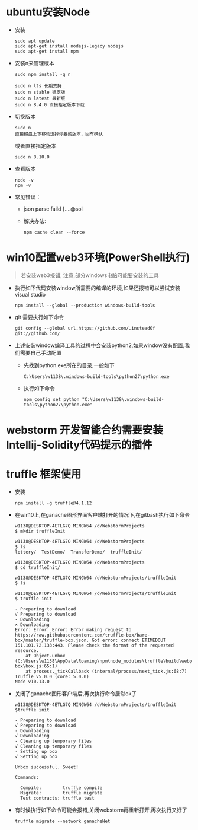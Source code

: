 # ubuntu安装Node

- 安装

  ```
  sudo apt update
  sudo apt-get install nodejs-legacy nodejs
  sudo apt-get install npm
  ```

- 安装n来管理版本

  ```
  sudo npm install -g n
  
  sudo n lts 长期支持
  sudo n stable 稳定版
  sudo n latest 最新版
  sudo n 8.4.0 直接指定版本下载
  ```

- 切换版本

  ```
  sudo n
  直接键盘上下移动选择你要的版本，回车确认
  ```

  或者直接指定版本

  ```
  sudo n 8.10.0
  ```

- 查看版本

  ```
  node -v
  npm -v
  
  ```

- 常⻅错误：

  - json parse faild }....@sol

  - 解决办法:

    ```
    npm cache clean --force
    ```


# win10配置web3环境(PowerShell执行)

> 若安装web3报错, 注意,部分windows电脑可能要安装的工具

- 执行如下代码安装window所需要的编译的环境,如果还报错可以尝试安装visual studio

  ```
  npm install --global --production windows-build-tools 
  
  ```

- git 需要执行如下命令

  ```
  git config --global url.https://github.com/.insteadOf git://github.com/
  
  ```

- 上述安装window编译工具的过程中会安装python2,如果window没有配置,我们需要自己手动配置

  - 先找到python.exe所在的目录,一般如下

    ```
    C:\Users\w1138\.windows-build-tools\python27\python.exe
    
    ```

  - 执行如下命令

    ```
    npm config set python "C:\Users\w1138\.windows-build-tools\python27\python.exe"
    ```

# 

# webstorm 开发智能合约需要安装Intellij-Solidity代码提示的插件





# truffle 框架使用

- 安装

  ```
  npm install -g truffle@4.1.12
  ```

- 在win10上,在ganache图形界面客户端打开的情况下,在gitbash执行如下命令

  ```
  w1138@DESKTOP-4ETLG7Q MINGW64 /d/WebstormProjects
  $ mkdir truffleInit
  
  w1138@DESKTOP-4ETLG7Q MINGW64 /d/WebstormProjects
  $ ls
  lottery/  TestDemo/  TransferDemo/  truffleInit/
  
  w1138@DESKTOP-4ETLG7Q MINGW64 /d/WebstormProjects
  $ cd truffleInit/
  
  w1138@DESKTOP-4ETLG7Q MINGW64 /d/WebstormProjects/truffleInit
  $ ls
  
  w1138@DESKTOP-4ETLG7Q MINGW64 /d/WebstormProjects/truffleInit
  $ truffle init
  
  - Preparing to download
  √ Preparing to download
  - Downloading
  × Downloading
  Error: Error: Error: Error making request to https://raw.githubusercontent.com/truffle-box/bare-box/master/truffle-box.json. Got error: connect ETIMEDOUT 151.101.72.133:443. Please check the format of the requested resource.
      at Object.unbox (C:\Users\w1138\AppData\Roaming\npm\node_modules\truffle\build\webpack:\packages\truffle-box\box.js:65:1)
      at process._tickCallback (internal/process/next_tick.js:68:7)
  Truffle v5.0.0 (core: 5.0.0)
  Node v10.13.0
  
  ```

- 关闭了ganache图形客户端后,再次执行命令居然ok了

  ```
  w1138@DESKTOP-4ETLG7Q MINGW64 /d/WebstormProjects/truffleInit
  $truffle init
  
  - Preparing to download
  √ Preparing to download
  - Downloading
  √ Downloading
  - Cleaning up temporary files
  √ Cleaning up temporary files
  - Setting up box
  √ Setting up box
  
  Unbox successful. Sweet!
  
  Commands:
  
    Compile:        truffle compile
    Migrate:        truffle migrate
    Test contracts: truffle test
  
  ```

- 有时候执行如下命令可能会报错,关闭webstorm再重新打开,再次执行又好了

  ```
  truffle migrate --network ganacheNet
  ```


